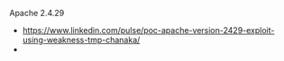 Apache 2.4.29


- https://www.linkedin.com/pulse/poc-apache-version-2429-exploit-using-weakness-tmp-chanaka/
- 
